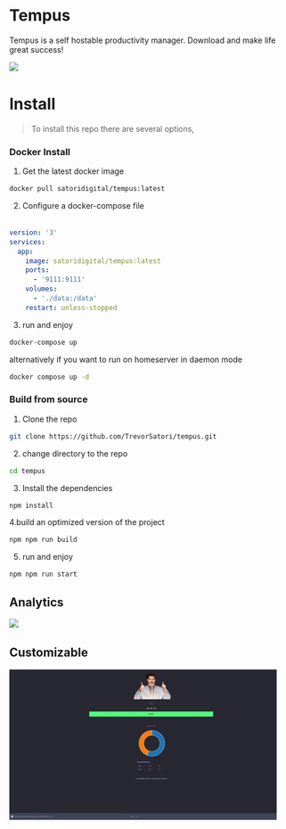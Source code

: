 # Tempus

Tempus is a self hostable productivity manager. Download and make life great success!

![]('static/borat.png')

# Install

> To install this repo there are several options, 

### Docker Install


1. Get the latest docker image

```sh
docker pull satoridigital/tempus:latest
```

2. Configure a docker-compose file

```yaml

version: '3'
services:
  app:
    image: satoridigital/tempus:latest
    ports: 
      - '9111:9111'
    volumes:
      - './data:/data'
    restart: unless-stopped
```

3. run and enjoy

```sh
docker-compose up
```

alternatively if you want to run on homeserver in daemon mode

```sh
docker compose up -d
```

### Build from source


1. Clone the repo
```sh
git clone https://github.com/TrevorSatori/tempus.git
```

2. change directory to the repo
```sh
cd tempus
```

3. Install the dependencies
```sh
npm install
```

4.build an optimized version of the project
```sh
npm npm run build
```

5. run and enjoy 
```sh
npm npm run start
```


## Analytics

![]('readmeAssests/analytics.png')


## Customizable

![](readmeAssests/custom.gif)
